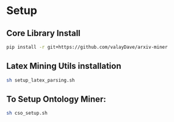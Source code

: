
# Setup

## Core Library Install 

```sh
pip install -r git+https://github.com/valayDave/arxiv-miner
```
## Latex Mining Utils installation

```sh
sh setup_latex_parsing.sh
```
## To Setup Ontology Miner: 
```sh
sh cso_setup.sh
```
